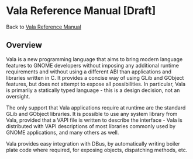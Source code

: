<div id="vala-reference-manual-draft" class="section level1">

Vala Reference Manual [Draft]
=============================

Back to [Vala Reference
Manual](http://wiki.gnome.org/action/show/Projects/Vala/Manual/Export/Vala/Manual#)

<div id="overview" class="section level2">

Overview
--------

Vala is a new programming language that aims to bring modern language
features to GNOME developers without imposing any additional runtime
requirements and without using a different ABI than applications and
libraries written in C. It provides a concise way of using GLib and
GObject features, but does not attempt to expose all possibilities. In
particular, Vala is primarily a statically typed language - this is a
design decision, not an oversight.

The only support that Vala applications require at runtime are the
standard GLib and GObject libraries. It is possible to use any system
library from Vala, provided that a VAPI file is written to describe the
interface - Vala is distributed with VAPI descriptions of most libraries
commonly used by GNOME applications, and many others as well.

Vala provides easy integration with DBus, by automatically writing
boiler plate code where required, for exposing objects, dispatching
methods, etc.

</div>

</div>
